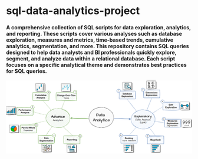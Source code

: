 # sql-data-analytics-project
#### A comprehensive collection of SQL scripts for data exploration, analytics, and reporting. These scripts cover various analyses such as database exploration, measures and metrics, time-based trends, cumulative analytics, segmentation, and more. This repository contains SQL queries designed to help data analysts and BI professionals quickly explore, segment, and analyze data within a relational database. Each script focuses on a specific analytical theme and demonstrates best practices for SQL queries.
![Project Roadmap](docs/Project_Roadmap.png)
